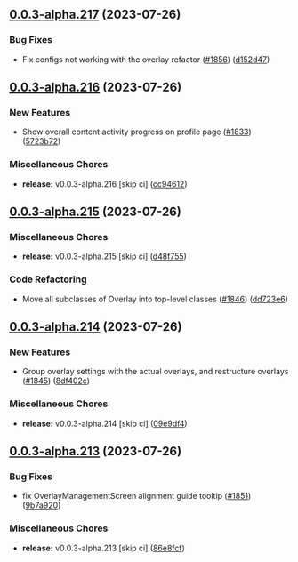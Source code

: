 ## [0.0.3-alpha.217](https://github.com/Wynntils/Artemis/compare/v0.0.3-alpha.216...v0.0.3-alpha.217) (2023-07-26)


### Bug Fixes

* Fix configs not working with the overlay refactor ([#1856](https://github.com/Wynntils/Artemis/issues/1856)) ([d152d47](https://github.com/Wynntils/Artemis/commit/d152d470d294b9cbd30add8778d2ffb946bcde03))

## [0.0.3-alpha.216](https://github.com/Wynntils/Artemis/compare/v0.0.3-alpha.215...v0.0.3-alpha.216) (2023-07-26)


### New Features

* Show overall content activity progress on profile page ([#1833](https://github.com/Wynntils/Artemis/issues/1833)) ([5723b72](https://github.com/Wynntils/Artemis/commit/5723b72c29c392d340831e74b3289bbb389c4457))


### Miscellaneous Chores

* **release:** v0.0.3-alpha.216 [skip ci] ([cc94612](https://github.com/Wynntils/Artemis/commit/cc94612e5c29d5503b1ec28153daa570c104dc01))

## [0.0.3-alpha.215](https://github.com/Wynntils/Artemis/compare/v0.0.3-alpha.214...v0.0.3-alpha.215) (2023-07-26)


### Miscellaneous Chores

* **release:** v0.0.3-alpha.215 [skip ci] ([d48f755](https://github.com/Wynntils/Artemis/commit/d48f755d1e860d8d373c16600d717d009315a9c8))


### Code Refactoring

* Move all subclasses of Overlay into top-level classes ([#1846](https://github.com/Wynntils/Artemis/issues/1846)) ([dd723e6](https://github.com/Wynntils/Artemis/commit/dd723e6d27cb62072370c8b0a6577382b59c9e1e))

## [0.0.3-alpha.214](https://github.com/Wynntils/Artemis/compare/v0.0.3-alpha.213...v0.0.3-alpha.214) (2023-07-26)


### New Features

* Group overlay settings with the actual overlays, and restructure overlays ([#1845](https://github.com/Wynntils/Artemis/issues/1845)) ([8df402c](https://github.com/Wynntils/Artemis/commit/8df402cbda6c7cc6f383a68c201fe59896bcea08))


### Miscellaneous Chores

* **release:** v0.0.3-alpha.214 [skip ci] ([09e9df4](https://github.com/Wynntils/Artemis/commit/09e9df44b0c1220f034461131ff0de08174773c8))

## [0.0.3-alpha.213](https://github.com/Wynntils/Artemis/compare/v0.0.3-alpha.212...v0.0.3-alpha.213) (2023-07-26)


### Bug Fixes

* fix OverlayManagementScreen alignment guide tooltip ([#1851](https://github.com/Wynntils/Artemis/issues/1851)) ([9b7a920](https://github.com/Wynntils/Artemis/commit/9b7a9207482fe653bd8871034a6c54ab88d19ef0))


### Miscellaneous Chores

* **release:** v0.0.3-alpha.213 [skip ci] ([86e8fcf](https://github.com/Wynntils/Artemis/commit/86e8fcf599b5c4b4733806987f5b307f97dc8920))

